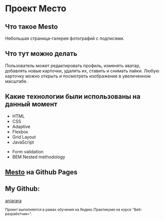 # Проект **Место**

## Что такое Mesto
Небольшая страница-галерея фотографий с подписями. 

## Что тут можно делать
Пользователь может  редактировать профиль, изменять аватар, добавлять новые карточки, удалять их, ставить и  снимать лайки. Любую карточку можно открыть и посмотреть изображение в увеличенном масштабе.

## Какие технологии были использованы на данный момент
- HTML
- CSS
- Adaptive
- Flexbox
- Grid Layout
- JavaScript
* Form validation
* BEM Nested methodology


## [Mesto](https://aniarara.github.io/mesto-project/) на Github Pages

## My Github:
[aniarara](https://github.com/aniarara)

<sub>Проект выполняется в рамах обучения на Яндекс.Практикуме на курсе "Веб-разработчик+".</sub>